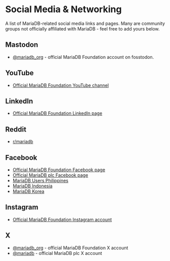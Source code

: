 
# Social Media & Networking

A list of MariaDB-related social media links and pages. Many are community groups not officially affiliated with MariaDB - feel free to add yours below.


## Mastodon


* [@mariadb_org](https://fosstodon.org/@mariadb_org) - official MariaDB Foundation account on fosstodon.


## YouTube


* [Official MariaDB Foundation YouTube channel](https://www.youtube.com/c/MariaDBFoundation)


## LinkedIn


* [Official MariaDB Foundation LinkedIn page](https://www.linkedin.com/company/mariadb-foundation)


## Reddit


* [r/mariadb](https://www.reddit.com/r/mariadb)


## Facebook


* [Official MariaDB Foundation Facebook page](https://www.facebook.com/mariadb.org/)
* [Official MariaDB plc Facebook page](https://www.facebook.com/MariaDB.dbms)
* [MariaDB Users Philippines](https://www.facebook.com/groups/mariadbph)
* [MariaDB Indonesia](https://www.facebook.com/groups/mariadb)
* [MariaDB Korea](https://www.facebook.com/groups/mariadbkorea)


## Instagram


* [Official MariaDB Foundation Instagram account](https://www.instagram.com/mariadb_org)


## X


* [@mariadb_org](https://x.com/mariadb_org) - official MariaDB Foundation X account
* [@mariadb](https://x.com/mariadb) - official MariaDB plc X account

